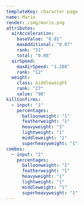 ```yaml
---
templateKey: character-page
name: Mario
render: /img/mario.png
attributes:
  airAcceleration:
    baseValue: "0.01"
    maxAdditional: "0.07"
    rank: "31"
    total: "0.08"
  airSpeed:
    maxAirSpeed: "1.208"
    rank: "12"
  weight:
    class: middleweight
    rank: "27"
    value: "98"
killConfirms:
  - input: "1"
    percentages:
      balloonweight: "1"
      featherweight: "1"
      heavyweight: "1"
      lightweight: "1"
      middleweight: "1"
      superheavyweight: "1"
combos:
  - input: "2"
    percentages:
      balloonweight: "1"
      featherweight: "1"
      heavyweight: "1"
      lightweight: "1"
      middleweight: "1"
      superheavyweight: "1"
---
```

